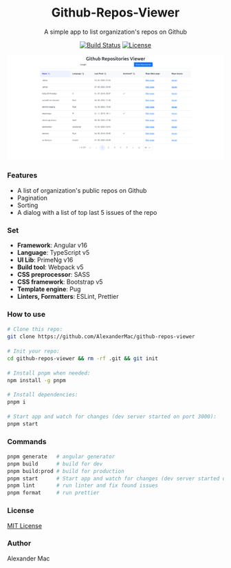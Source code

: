 <p align="center">
  <h1 align="center">Github-Repos-Viewer</h1>
  <p align="center">A simple app to list organization's repos on Github</p>
  <p align="center">
    <a href="https://github.com/alexandermac/github-repos-viewer/actions/workflows/ci.yml?query=branch%3Amaster"><img src="https://github.com/alexandermac/github-repos-viewer/actions/workflows/ci.yml/badge.svg" alt="Build Status"></a>
    <a href="LICENSE"><img src="https://img.shields.io/github/license/alexandermac/github-repos-viewer.svg" alt="License"></a>
  </p>
</p>

![assets/screenshot.png](assets/screenshot.png)

### Features
- A list of organization's public repos on Github
- Pagination
- Sorting
- A dialog with a list of top last 5 issues of the repo

### Set
- **Framework**: Angular v16
- **Language**: TypeScript v5
- **UI Lib**: PrimeNg v16
- **Build tool**: Webpack v5
- **CSS preprocessor**: SASS
- **CSS framework**: Bootstrap v5
- **Template engine**: Pug
- **Linters, Formatters**: ESLint, Prettier

### How to use
```sh
# Clone this repo:
git clone https://github.com/AlexanderMac/github-repos-viewer

# Init your repo:
cd github-repos-viewer && rm -rf .git && git init

# Install pnpm when needed:
npm install -g pnpm

# Install dependencies:
pnpm i

# Start app and watch for changes (dev server started on port 3000):
pnpm start
```

### Commands
```sh
pnpm generate   # angular generator
pnpm build      # build for dev
pnpm build:prod # build for production
pnpm start      # Start app and watch for changes (dev server started on port 3000)
pnpm lint       # run linter and fix found issues
pnpm format     # run prettier
```

### License
[MIT License](LICENSE)

### Author
Alexander Mac
